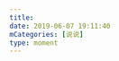 ```yaml
---
title: 
date: 2019-06-07 19:11:40
mCategories: [说说]
type: moment
---
```


<div id="pics-20190607191140"></div>

<script src="/lib/moment/pics.js"></script>
<script>
var data = [
    {"link": "2019-06-07_000000.jpeg", "type": "shuoshuo"},
    {"link": "2019-06-07_000001.gif", "type": "shuoshuo"}
];
picsRender(data, "pics-20190607191140");
</script>

